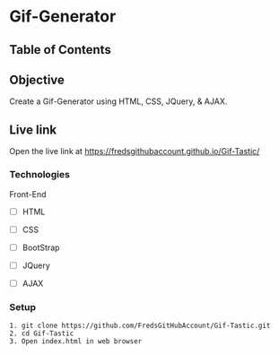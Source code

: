# Gif-Generator

## Table of Contents 

## Objective 

Create a Gif-Generator using HTML, CSS, JQuery, & AJAX.  

## Live link
Open the live link at https://fredsgithubaccount.github.io/Gif-Tastic/

### Technologies
Front-End
- [ ] HTML
- [ ] CSS
- [ ] BootStrap
- [ ] JQuery
- [ ] AJAX


### Setup 
```
1. git clone https://github.com/FredsGitHubAccount/Gif-Tastic.git
2. cd Gif-Tastic
3. Open index.html in web browser

```
